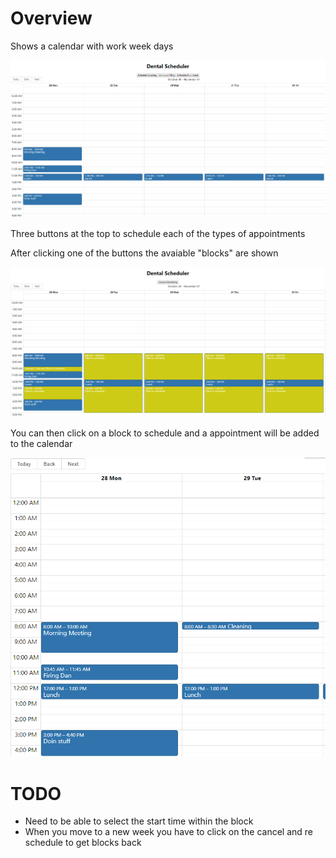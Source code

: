 # Overview

Shows a calendar with work week days

![Overview](docs/overview.png?raw=true)

Three buttons at the top to schedule each of the types of appointments

After clicking one of the buttons the avaiable "blocks" are shown

![Blocks](docs/blocks.png?raw=true)

You can then click on a block to schedule and a appointment will be added to the calendar 

![created](docs/made.png?raw=true)

# TODO

* Need to be able to select the start time within the block
* When you move to a new week you have to click on the cancel and re schedule to get blocks back 